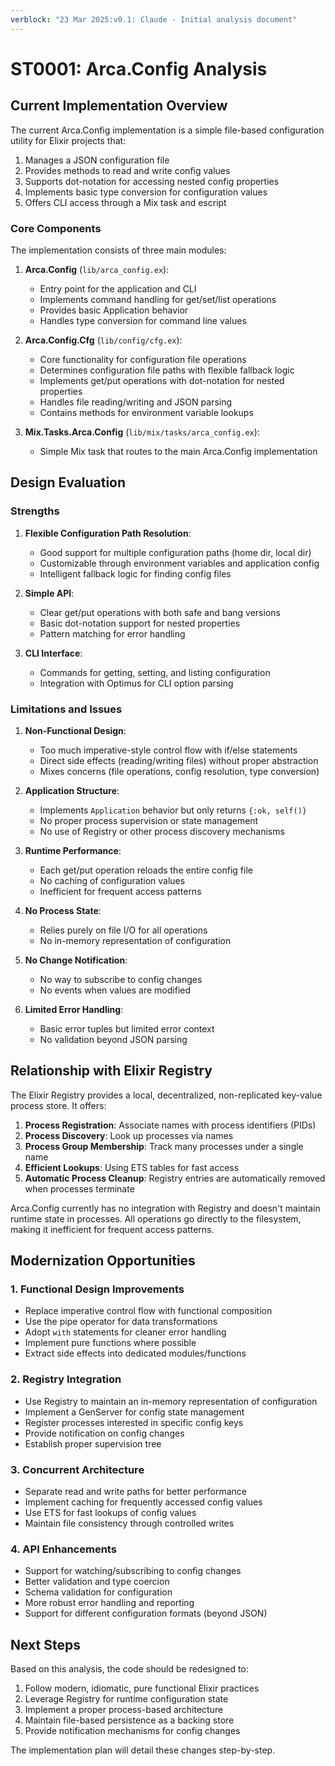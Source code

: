 ```yaml
---
verblock: "23 Mar 2025:v0.1: Claude - Initial analysis document"
---
```

# ST0001: Arca.Config Analysis

## Current Implementation Overview

The current Arca.Config implementation is a simple file-based configuration utility for Elixir projects that:

1. Manages a JSON configuration file
2. Provides methods to read and write config values
3. Supports dot-notation for accessing nested config properties
4. Implements basic type conversion for configuration values
5. Offers CLI access through a Mix task and escript

### Core Components

The implementation consists of three main modules:

1. **Arca.Config** (`lib/arca_config.ex`):
   - Entry point for the application and CLI
   - Implements command handling for get/set/list operations
   - Provides basic Application behavior
   - Handles type conversion for command line values

2. **Arca.Config.Cfg** (`lib/config/cfg.ex`):
   - Core functionality for configuration file operations
   - Determines configuration file paths with flexible fallback logic
   - Implements get/put operations with dot-notation for nested properties
   - Handles file reading/writing and JSON parsing
   - Contains methods for environment variable lookups

3. **Mix.Tasks.Arca.Config** (`lib/mix/tasks/arca_config.ex`):
   - Simple Mix task that routes to the main Arca.Config implementation

## Design Evaluation

### Strengths

1. **Flexible Configuration Path Resolution**:
   - Good support for multiple configuration paths (home dir, local dir)
   - Customizable through environment variables and application config
   - Intelligent fallback logic for finding config files

2. **Simple API**:
   - Clear get/put operations with both safe and bang versions
   - Basic dot-notation support for nested properties
   - Pattern matching for error handling

3. **CLI Interface**:
   - Commands for getting, setting, and listing configuration
   - Integration with Optimus for CLI option parsing

### Limitations and Issues

1. **Non-Functional Design**:
   - Too much imperative-style control flow with if/else statements
   - Direct side effects (reading/writing files) without proper abstraction
   - Mixes concerns (file operations, config resolution, type conversion)

2. **Application Structure**:
   - Implements `Application` behavior but only returns `{:ok, self()}`
   - No proper process supervision or state management
   - No use of Registry or other process discovery mechanisms

3. **Runtime Performance**:
   - Each get/put operation reloads the entire config file
   - No caching of configuration values
   - Inefficient for frequent access patterns

4. **No Process State**:
   - Relies purely on file I/O for all operations
   - No in-memory representation of configuration

5. **No Change Notification**:
   - No way to subscribe to config changes
   - No events when values are modified

6. **Limited Error Handling**:
   - Basic error tuples but limited error context
   - No validation beyond JSON parsing

## Relationship with Elixir Registry

The Elixir Registry provides a local, decentralized, non-replicated key-value process store. It offers:

1. **Process Registration**: Associate names with process identifiers (PIDs)
2. **Process Discovery**: Look up processes via names
3. **Process Group Membership**: Track many processes under a single name
4. **Efficient Lookups**: Using ETS tables for fast access
5. **Automatic Process Cleanup**: Registry entries are automatically removed when processes terminate

Arca.Config currently has no integration with Registry and doesn't maintain runtime state in processes. All operations go directly to the filesystem, making it inefficient for frequent access patterns.

## Modernization Opportunities

### 1. Functional Design Improvements

- Replace imperative control flow with functional composition
- Use the pipe operator for data transformations
- Adopt `with` statements for cleaner error handling
- Implement pure functions where possible
- Extract side effects into dedicated modules/functions

### 2. Registry Integration

- Use Registry to maintain an in-memory representation of configuration
- Implement a GenServer for config state management
- Register processes interested in specific config keys
- Provide notification on config changes
- Establish proper supervision tree

### 3. Concurrent Architecture

- Separate read and write paths for better performance
- Implement caching for frequently accessed config values
- Use ETS for fast lookups of config values
- Maintain file consistency through controlled writes

### 4. API Enhancements

- Support for watching/subscribing to config changes
- Better validation and type coercion
- Schema validation for configuration
- More robust error handling and reporting
- Support for different configuration formats (beyond JSON)

## Next Steps

Based on this analysis, the code should be redesigned to:

1. Follow modern, idiomatic, pure functional Elixir practices
2. Leverage Registry for runtime configuration state
3. Implement a proper process-based architecture
4. Maintain file-based persistence as a backing store
5. Provide notification mechanisms for config changes

The implementation plan will detail these changes step-by-step.
